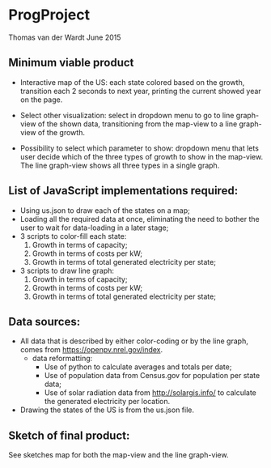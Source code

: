 # ProgProject

Thomas van der Wardt
June 2015

## Minimum viable product

- Interactive map of the US: each state colored based on the growth, transition each 2 seconds to next year, printing the current showed year on the page. 

- Select other visualization: select in dropdown menu to go to line graph-view of the shown data, transitioning from the map-view to a line graph-view of the growth.  

- Possibility to select which parameter to show: dropdown menu that lets user decide which of the three types of growth to show in the map-view. The line graph-view shows all three types in a single graph. 

## List of JavaScript implementations required:

- Using us.json to draw each of the states on a map;
- Loading all the required data at once, eliminating the need to bother the user to wait for data-loading in a later stage; 
- 3 scripts to color-fill each state: 
	1) Growth in terms of capacity; 
	2) Growth in terms of costs per kW; 
	3) Growth in terms of total generated electricity per state; 
- 3 scripts to draw line graph: 
	1) Growth in terms of capacity; 
	2) Growth in terms of costs per kW; 
	3) Growth in terms of total generated electricity per state;

## Data sources: 

- All data that is described by either color-coding or by the line graph, comes from https://openpv.nrel.gov/index. 
	- data reformatting: 
		- Use of python to calculate averages and totals per date;
		- Use of population data from Census.gov for population per state data;
		- Use of solar radiation data from http://solargis.info/ to calculate the generated electricity per location. 
- Drawing the states of the US is from the us.json file.

## Sketch of final product:

See sketches map for both the map-view and the line graph-view. 



